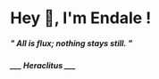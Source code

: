 <h1 title="head"> Hey 👋, I'm Endale !</h1>

**<h5><i>" All is flux; nothing stays still. "</i></h5>**

*<b>___ Heraclitus ___</b>*
